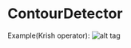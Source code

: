 # ContourDetector

Example(Krish operator):
![alt tag](https://pp.vk.me/c836738/v836738027/fa38/ZywIDpMSyIc.jpg)
